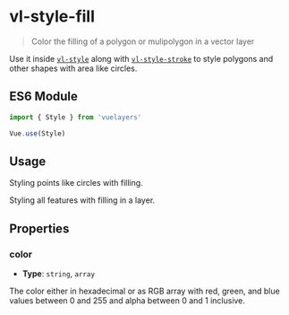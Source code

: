 # vl-style-fill

> Color the filling of a polygon or mulipolygon in a vector layer

Use it inside [`vl-style`](/docs/component/style.md) along with [`vl-style-stroke`](/docs/component/stroke-style.md) to style polygons and other shapes with area like circles.

## ES6 Module

```javascript
import { Style } from 'vuelayers'

Vue.use(Style)
```

## Usage

Styling points like circles with filling.

<vuep template="#fill-style-feature"></vuep>

<script v-pre type="text/x-template" id="fill-style-feature">
<template>
  <div>
    <vl-map :load-tiles-while-animating="true" :load-tiles-while-interacting="true" data-projection="EPSG:4326" style="height: 400px">
      <vl-view :zoom.sync="zoom" :center.sync="center" :rotation.sync="rotation"></vl-view>

      <vl-layer-tile>
        <vl-source-osm></vl-source-osm>
      </vl-layer-tile>

      <vl-layer-vector>
        <vl-source-vector>
          <vl-feature>
            <vl-geom-point :coordinates="[12.492442,41.890170]"></vl-geom-point>
  
            <vl-style>
              <vl-style-circle :radius="20">
                <vl-style-fill color="white"></vl-style-fill>
                <vl-style-stroke color="red"></vl-style-stroke>
              </vl-style-circle>
            </vl-style>
          </vl-feature>
        </vl-source-vector>
      </vl-layer-vector>
    </vl-map>
  </div>
</template>

<script>
  export default {
    data () {
      return {
        zoom: 15,
        center: [12.492442,41.890170],
        rotation: 0,
      }
    },
  }
</script>
</script>

Styling all features with filling in a layer.

<vuep template="#fill-style-layer"></vuep>

<script v-pre type="text/x-template" id="fill-style-layer">
<template>
  <div>
    <vl-map :load-tiles-while-animating="true" :load-tiles-while-interacting="true" data-projection="EPSG:4326" style="height: 400px">
      <vl-view :zoom.sync="zoom" :center.sync="center" :rotation.sync="rotation"></vl-view>

      <vl-layer-tile>
        <vl-source-osm></vl-source-osm>
      </vl-layer-tile>

      <vl-layer-vector>
        <vl-source-vector :features="features"></vl-source-vector>

        <vl-style>
          <vl-style-fill color="white"></vl-style-fill>
          <vl-style-stroke color="red"></vl-style-stroke>
        </vl-style>
      </vl-layer-vector>
    </vl-map>
  </div>
</template>

<script>
  export default {
    data () {
      return {
        zoom: 15,
        center: [12.492442,41.890170],
        rotation: 0,
        features: [
          {
            "type": "Feature",
            "properties": {},
            "geometry": {
              "type": "Polygon",
              "coordinates": [
                [
                  [
                    12.483816146850586,
                    41.88866861985328
                  ],
                  [
                    12.488279342651365,
                    41.886687809812926
                  ],
                  [
                    12.489266395568846,
                    41.89032989704626
                  ],
                  [
                    12.485275268554686,
                    41.89109662579462
                  ],
                  [
                    12.483816146850586,
                    41.88866861985328
                  ]
                ]
              ]
            }
          },
          {
            "type": "Feature",
            "properties": {},
            "geometry": {
              "type": "Polygon",
              "coordinates": [
                [
                  [
                    12.491540908813477,
                    41.89288562375104
                  ],
                  [
                    12.492055892944336,
                    41.889307577732616
                  ],
                  [
                    12.495832443237305,
                    41.8896909493925
                  ],
                  [
                    12.495746612548828,
                    41.89282173182968
                  ],
                  [
                    12.49445915222168,
                    41.8946745716015
                  ],
                  [
                    12.491540908813477,
                    41.89288562375104
                  ]
                ]
              ]
            }
          }
        ],
      }
    },
  }
</script>
</script>

## Properties

### color

- **Type**: `string`, `array`

The color either in hexadecimal or as RGB array with red, green, and blue values between 0 and 255 and alpha between 0 and 1 inclusive.
